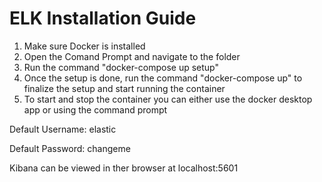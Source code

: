 
# ELK Installation Guide

1. Make sure Docker is installed
2. Open the Comand Prompt and navigate to the folder
3. Run the command "docker-compose up setup"
4. Once the setup is done, run the command "docker-compose up" to finalize the setup and start running the container
5. To start and stop the container you can either use the docker desktop app or using the command prompt



Default Username: elastic

Default Password: changeme



Kibana can be viewed in ther browser at
localhost:5601
